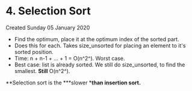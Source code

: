 # 4. Selection Sort
Created Sunday 05 January 2020

* Find the optimum, place it at the optimum index of the sorted part.
* Does this for each. Takes size_unsorted for placing an element to it's sorted position.
* Time: n + n-1 + ... + 1 = O(n^2^). Worst case.
* Best case: list is already sorted. We still do  size_unsorted, to find the smallest. **Still** O(n^2^).

**Selection sort is the ***slower ***than insertion sort.**

